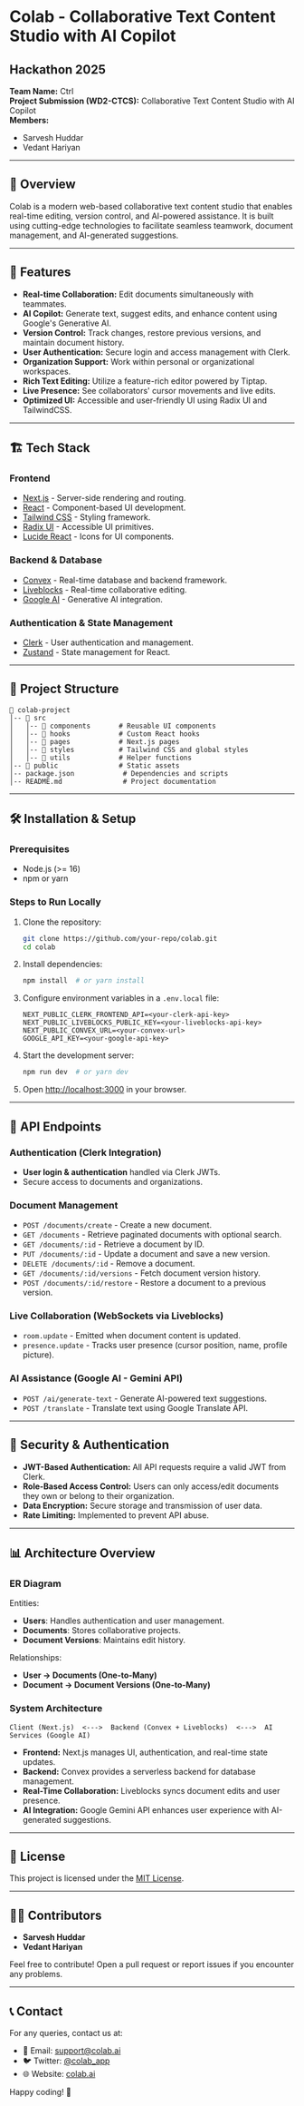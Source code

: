 # Colab - Collaborative Text Content Studio with AI Copilot

## Hackathon 2025
**Team Name:** Ctrl  
**Project Submission (WD2-CTCS):** Collaborative Text Content Studio with AI Copilot  
**Members:**  
- Sarvesh Huddar  
- Vedant Hariyan  

---

## 🚀 Overview
Colab is a modern web-based collaborative text content studio that enables real-time editing, version control, and AI-powered assistance. It is built using cutting-edge technologies to facilitate seamless teamwork, document management, and AI-generated suggestions. 

---

## 📌 Features
- **Real-time Collaboration:** Edit documents simultaneously with teammates.
- **AI Copilot:** Generate text, suggest edits, and enhance content using Google's Generative AI.
- **Version Control:** Track changes, restore previous versions, and maintain document history.
- **User Authentication:** Secure login and access management with Clerk.
- **Organization Support:** Work within personal or organizational workspaces.
- **Rich Text Editing:** Utilize a feature-rich editor powered by Tiptap.
- **Live Presence:** See collaborators' cursor movements and live edits.
- **Optimized UI:** Accessible and user-friendly UI using Radix UI and TailwindCSS.

---

## 🏗️ Tech Stack
### **Frontend**
- [Next.js](https://nextjs.org/) - Server-side rendering and routing.
- [React](https://react.dev/) - Component-based UI development.
- [Tailwind CSS](https://tailwindcss.com/) - Styling framework.
- [Radix UI](https://www.radix-ui.com/) - Accessible UI primitives.
- [Lucide React](https://lucide.dev/) - Icons for UI components.

### **Backend & Database**
- [Convex](https://convex.dev/) - Real-time database and backend framework.
- [Liveblocks](https://liveblocks.io/) - Real-time collaborative editing.
- [Google AI](https://cloud.google.com/ai/) - Generative AI integration.

### **Authentication & State Management**
- [Clerk](https://clerk.dev/) - User authentication and management.
- [Zustand](https://zustand-demo.pmnd.rs/) - State management for React.

---

## 📁 Project Structure
```
📂 colab-project
│-- 📁 src
│   │-- 📂 components       # Reusable UI components
│   │-- 📂 hooks            # Custom React hooks
│   │-- 📂 pages            # Next.js pages
│   │-- 📂 styles           # Tailwind CSS and global styles
│   │-- 📂 utils            # Helper functions
│-- 📂 public               # Static assets
│-- package.json            # Dependencies and scripts
│-- README.md               # Project documentation
```

---

## 🛠️ Installation & Setup
### **Prerequisites**
- Node.js (>= 16)
- npm or yarn

### **Steps to Run Locally**
1. Clone the repository:
   ```bash
   git clone https://github.com/your-repo/colab.git
   cd colab
   ```
2. Install dependencies:
   ```bash
   npm install  # or yarn install
   ```
3. Configure environment variables in a `.env.local` file:
   ```env
   NEXT_PUBLIC_CLERK_FRONTEND_API=<your-clerk-api-key>
   NEXT_PUBLIC_LIVEBLOCKS_PUBLIC_KEY=<your-liveblocks-api-key>
   NEXT_PUBLIC_CONVEX_URL=<your-convex-url>
   GOOGLE_API_KEY=<your-google-api-key>
   ```
4. Start the development server:
   ```bash
   npm run dev  # or yarn dev
   ```
5. Open [http://localhost:3000](http://localhost:3000) in your browser.

---

## 📡 API Endpoints
### **Authentication (Clerk Integration)**
- **User login & authentication** handled via Clerk JWTs.
- Secure access to documents and organizations.

### **Document Management**
- `POST /documents/create` - Create a new document.
- `GET /documents` - Retrieve paginated documents with optional search.
- `GET /documents/:id` - Retrieve a document by ID.
- `PUT /documents/:id` - Update a document and save a new version.
- `DELETE /documents/:id` - Remove a document.
- `GET /documents/:id/versions` - Fetch document version history.
- `POST /documents/:id/restore` - Restore a document to a previous version.

### **Live Collaboration (WebSockets via Liveblocks)**
- `room.update` - Emitted when document content is updated.
- `presence.update` - Tracks user presence (cursor position, name, profile picture).

### **AI Assistance (Google AI - Gemini API)**
- `POST /ai/generate-text` - Generate AI-powered text suggestions.
- `POST /translate` - Translate text using Google Translate API.

---

## 🔐 Security & Authentication
- **JWT-Based Authentication:** All API requests require a valid JWT from Clerk.
- **Role-Based Access Control:** Users can only access/edit documents they own or belong to their organization.
- **Data Encryption:** Secure storage and transmission of user data.
- **Rate Limiting:** Implemented to prevent API abuse.

---

## 📊 Architecture Overview
### **ER Diagram**
Entities:
- **Users**: Handles authentication and user management.
- **Documents**: Stores collaborative projects.
- **Document Versions**: Maintains edit history.

Relationships:
- **User → Documents (One-to-Many)**
- **Document → Document Versions (One-to-Many)**

### **System Architecture**
```
Client (Next.js)  <--->  Backend (Convex + Liveblocks)  <--->  AI Services (Google AI)
```  
- **Frontend:** Next.js manages UI, authentication, and real-time state updates.
- **Backend:** Convex provides a serverless backend for database management.
- **Real-Time Collaboration:** Liveblocks syncs document edits and user presence.
- **AI Integration:** Google Gemini API enhances user experience with AI-generated suggestions.

---

## 📜 License
This project is licensed under the [MIT License](LICENSE).

---

## 🧑‍💻 Contributors
- **Sarvesh Huddar**  
- **Vedant Hariyan**  

Feel free to contribute! Open a pull request or report issues if you encounter any problems.

---

## 📞 Contact
For any queries, contact us at:
- 📧 Email: support@colab.ai
- 🐦 Twitter: [@colab_app](https://twitter.com/colab_app)
- 🌐 Website: [colab.ai](https://colab.ai)

Happy coding! 🚀

 
 
